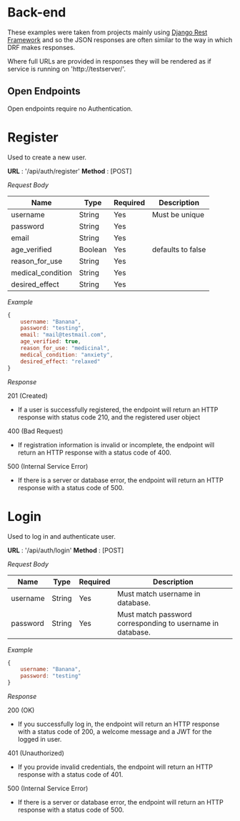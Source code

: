 # Back-end

These examples were taken from projects mainly using [Django Rest
Framework](https://github.com/tomchristie/django-rest-framework) and so the
JSON responses are often similar to the way in which DRF makes responses.

Where full URLs are provided in responses they will be rendered as if service
is running on 'http://testserver/'.

## Open Endpoints

Open endpoints require no Authentication.

# Register

Used to create a new user.

**URL** : '/api/auth/register'
**Method** : [POST]

*Request Body*

| Name              | Type    | Required | Description       |
| ----------------- | ------- |--------- | ----------------- |
| username          | String  |      Yes | Must be unique    |
| password          | String  |      Yes |                   |
| email             | String  |      Yes |                   |
| age_verified      | Boolean |      Yes | defaults to false |
| reason_for_use    | String  |      Yes |                   |
| medical_condition | String  |      Yes |                   |
| desired_effect    | String  |      Yes |                   |

*Example*

```js
{
    username: "Banana",
    password: "testing",
    email: "mail@testmail.com",
    age_verified: true,
    reason_for_use: "medicinal",
    medical_condition: "anxiety",
    desired_effect: "relaxed"
}
```
*Response*

201 (Created)
- If a user is successfully registered, the endpoint will return an HTTP response with status code 210, and the registered user object

400 (Bad Request)
- If registration information is invalid or incomplete, the endpoint will return an HTTP response with a status code of 400.

500 (Internal Service Error)
- If there is a server or database error, the endpoint will return an HTTP response with a status code of 500.

# Login

Used to log in and authenticate user.

**URL** : '/api/auth/login'
**Method** : [POST]

*Request Body*

| Name              | Type    | Required | Description                                                |
| ----------------- | ------- |--------- | ---------------------------------------------------------- |
| username          | String  |      Yes | Must match username in database.                           |
| password          | String  |      Yes | Must match password corresponding to username in database. |

*Example*

```js
{
    username: "Banana",
    password: "testing"
}
```
*Response*

200 (OK)
- If you successfully log in, the endpoint will return an HTTP response with a status code of 200, a welcome message and a JWT for the logged in user.

401 (Unauthorized)
- If you provide invalid credentials, the endpoint will return an HTTP response with a status code of 401.

500 (Internal Service Error)
- If there is a server or database error, the endpoint will return an HTTP response with a status code of 500.

